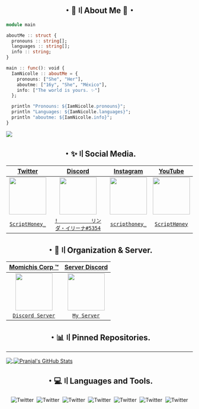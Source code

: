<h2 align="center">・🔻〢About Me 🔻・</h2>

```julia
module main

aboutMe :: struct {
  pronouns :: string[];
  languages :: string[];
  info :: string;
}

main :: func(): void {
  IamNicolle :: aboutMe = {
    pronouns: ["She", "Her"],
    aboutme: ["16y", "She", "México"],
    info: ["The world is yours. ✨"]
  };

  println "Pronouns: ${IamNicolle.pronouns}";
  println "Languages: ${IamNicolle.languages}";
  println "aboutme: ${IamNicolle.info}";
}
```
![](https://komarev.com/ghpvc/?username=ScriptHoney&color=blueviolet)

<h2 align="center">・✨〢Social Media.</h2>

| <a href="https://twitter.com/home?lang=es" target="_blank">**Twitter**</a> | <a href="https://discord.com" target="_blank">**Discord**</a> | <a href="https://www.instagram.com/?hl=es-la" target="_blank">**Instagram**</a> | <a href="https://www.youtube.com" target="_blank">**YouTube**</a> | 
| :---: | :---: | :---: | :---: |
<img align='center' src='https://cdn.discordapp.com/attachments/888297289330864148/889305912588771398/888315951173488640.png' width="100px"  height='100px'> | <img align='center' width="100px" src='https://cdn.discordapp.com/attachments/888297289330864148/889306057715888178/888317007383105566.png' height='100px'>  | <img align='center' src='https://cdn.discordapp.com/attachments/888297289330864148/889306321080426526/888316188529143818.png' width="100px" height='100px'> | <img align='center' src='https://cdn.discordapp.com/attachments/888297289330864148/889306228650565682/888316090126577684.png' width="100px" height='100px'> |
| <a href="https://twitter.com/ScriptHoney_" target="_blank">`ScriptHoney_`</a> | <a href="https://discord.com/users/827578468979441734" target="_blank">`!           リンダ・イリーナ#5354`</a> | <a href="https://www.instagram.com/scripthoney_/?hl=es-la" target="_blank">`scripthoney_`</a> | </a> <a href="https://www.youtube.com/c/scripthoney" target="_blank">`ScriptHøney`</a> |  <a href="https://twitter.com/ScriptHoney_" target="_blank">`$criptHøney †`</a> | <a href="https://discord.com/users/827578468979441734" target="_blank">`> ''zLynnx 🥀,,`</a> | 
  

<h2 align="center">・🏢〢Organization & Server.</h2>

| <a href="https://discord.gg/JJumUWjQKx" target="_blank">**Momichis Corp ™**</a> | <a href="https://discord.gg/Enwjy8CFRy" target="_blank">**Server Discord**</a> |
|:---: | :---: |
| <img align='center' src='https://media.discordapp.net/stickers/867083351755587615.png?size=160' height='100px'> | <img align='center' src='https://cdn.discordapp.com/icons/856625511575846974/6854978e9b1f9225f0c3320a18fb8a18.png?size=4096' height='100px'> |
| <a href="https://discord.gg/JJumUWjQKx" target="_blank">`Discord Server`</a> | <a href="https://discord.gg/Enwjy8CFRy" target="_blank">`My Server`</a> | 


<h2 align="center">・📊〢Pinned Repositories.</h2>
<hr/>
<a href="https://github.com/ScriptHoney">
  <img align="center" src="https://github-readme-stats.vercel.app/api/top-langs/?username=ScriptHoney&theme=radical&hide=glsl" />
</a>
<a href="https://github.com/ScriptHoney/ScriptHoney">
  <img align="center" src="https://github-readme-stats.vercel.app/api?username=ScriptHoney&show_icons=true&line_height=27&count_private=true&&theme=radical" alt="Pranjal's GitHub Stats" />
</a>

<h2 align="center">・💻〢Languages and Tools.</h2>

<p align="center">
 <img src="https://cdn.discordapp.com/attachments/842575339111972905/896558560417308702/html.png" alt="Twitter" style="vertical-align:top; margin:4px"><img src="https://cdn.discordapp.com/attachments/842575339111972905/896558579815952404/csharp.png"alt="Twitter" style="vertical-align:top; margin:4px"><img src="https://cdn.discordapp.com/attachments/842575339111972905/896558603895439410/js.png" alt="Twitter" style="vertical-align:top; margin:4px"><img src="https://cdn.discordapp.com/attachments/842575339111972905/896558620760739940/python.png" alt="Twitter" style="vertical-align:top; margin:4px"><img src="https://cdn.discordapp.com/attachments/842575339111972905/896558649449799690/visualstudio_code.png" alt="Twitter" style="vertical-align:top; margin:4px"><img src="https://cdn.discordapp.com/attachments/842575339111972905/896558757931261962/npm.png" alt="Twitter" style="vertical-align:top; margin:4px"><img src="https://cdn.discordapp.com/attachments/842575339111972905/896558685512429608/bash.png" alt="Twitter" style="vertical-align:top; margin:4px">
